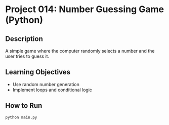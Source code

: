 # Project 014: Number Guessing Game (Python)

## Description
A simple game where the computer randomly selects a number and the user tries to guess it.

## Learning Objectives
- Use random number generation
- Implement loops and conditional logic

## How to Run
```
python main.py
```
